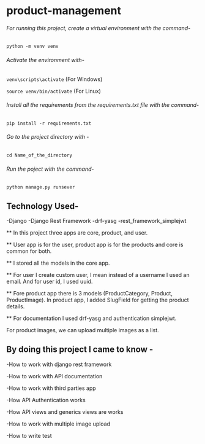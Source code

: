 # product-management

###### For running this project, create a virtual environment with the command-
```python -m venv venv```
###### Activate the environment with-
```venv\scripts\activate```            (For Windows)

```source venv/bin/activate```         (For Linux)

###### Install all the requirements from the requirements.txt file with the command-
```pip install -r requirements.txt```
###### Go to the project directory with -
```cd Name_of_the_directory```
###### Run the poject with the command-
```python manage.py runsever```


## Technology Used-
-Django
-Django Rest Framework
-drf-yasg
-rest_framework_simplejwt


** In this project three apps are core, product, and user.

** User app is for the user, product app is for the products and core is common for both.

** I stored all the models in the core app.

** For user I create custom user, I mean instead of a username I used an email. And for user id, I used uuid.

** Fore product app there is 3 models (ProductCategory, Product, ProductImage). In product app, I added SlugField for getting the product details.

** For documentation I used drf-yasg and authentication simplejwt.

For product images, we can upload multiple images as a list.


## By doing this project I came to know -

-How to work with django rest framework

-How to work with API documentation

-How to work with third parties app

-How API Authentication works

-How API views and generics views are works

-How to work with multiple image upload

-How to write test
